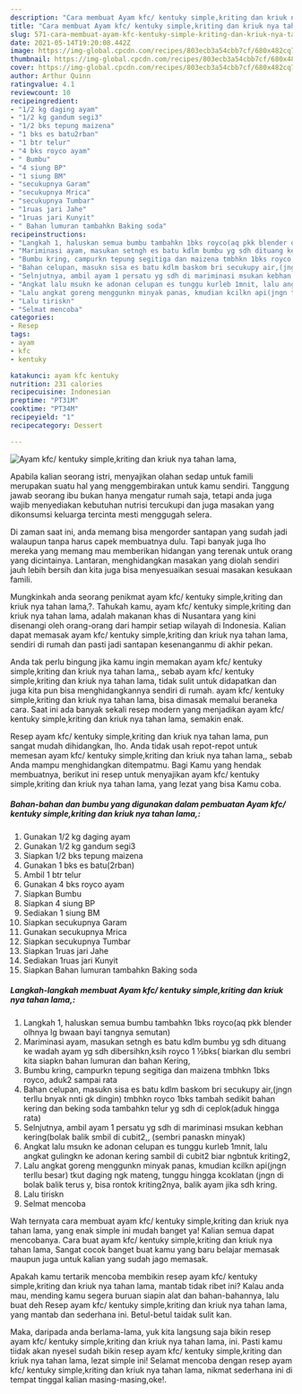 ```yaml
---
description: "Cara membuat Ayam kfc/ kentuky simple,kriting dan kriuk nya tahan lama, yang nikmat Untuk Jualan"
title: "Cara membuat Ayam kfc/ kentuky simple,kriting dan kriuk nya tahan lama, yang nikmat Untuk Jualan"
slug: 571-cara-membuat-ayam-kfc-kentuky-simple-kriting-dan-kriuk-nya-tahan-lama-yang-nikmat-untuk-jualan
date: 2021-05-14T19:20:08.442Z
image: https://img-global.cpcdn.com/recipes/803ecb3a54cbb7cf/680x482cq70/ayam-kfc-kentuky-simplekriting-dan-kriuk-nya-tahan-lama-foto-resep-utama.jpg
thumbnail: https://img-global.cpcdn.com/recipes/803ecb3a54cbb7cf/680x482cq70/ayam-kfc-kentuky-simplekriting-dan-kriuk-nya-tahan-lama-foto-resep-utama.jpg
cover: https://img-global.cpcdn.com/recipes/803ecb3a54cbb7cf/680x482cq70/ayam-kfc-kentuky-simplekriting-dan-kriuk-nya-tahan-lama-foto-resep-utama.jpg
author: Arthur Quinn
ratingvalue: 4.1
reviewcount: 10
recipeingredient:
- "1/2 kg daging ayam"
- "1/2 kg gandum segi3"
- "1/2 bks tepung maizena"
- "1 bks es batu2rban"
- "1 btr telur"
- "4 bks royco ayam"
- " Bumbu"
- "4 siung BP"
- "1 siung BM"
- "secukupnya Garam"
- "secukupnya Mrica"
- "secukupnya Tumbar"
- "1ruas jari Jahe"
- "1ruas jari Kunyit"
- " Bahan lumuran tambahkn Baking soda"
recipeinstructions:
- "Langkah 1, haluskan semua bumbu tambahkn 1bks royco(aq pkk blender olhnya lg bwaan bayi tangnya semutan)"
- "Mariminasi ayam, masukan setngh es batu kdlm bumbu yg sdh dituang ke wadah ayam yg sdh dibersihkn,ksih royco 1 ½bks( biarkan dlu sembri kita siapkn bahan lumuran dan bahan Kering,"
- "Bumbu kring, campurkn tepung segitiga dan maizena tmbhkn 1bks royco, aduk2 sampai rata"
- "Bahan celupan, masukn sisa es batu kdlm baskom bri secukupy air,(jngn terllu bnyak nnti gk dingin) tmbhkn royco 1bks tambah sedikit bahan kering dan beking soda tambahkn telur yg sdh di ceplok(aduk hingga rata)"
- "Selnjutnya, ambil ayam 1 persatu yg sdh di mariminasi msukan kebhan kering(bolak balik smbil di cubit2,, (sembri panaskn minyak)"
- "Angkat lalu msukn ke adonan celupan es tunggu kurleb 1mnit, lalu angkat gulingkn ke adonan kering sambil di cubit2 biar ngbntuk kriting2,"
- "Lalu angkat goreng menggunkn minyak panas, kmudian kcilkn api(jngn terllu besar) tkut daging ngk mateng, tunggu hingga kcoklatan (jngn di bolak balik terus y, bisa rontok kriting2nya, balik ayam jika sdh kring."
- "Lalu tiriskn"
- "Selmat mencoba"
categories:
- Resep
tags:
- ayam
- kfc
- kentuky

katakunci: ayam kfc kentuky 
nutrition: 231 calories
recipecuisine: Indonesian
preptime: "PT31M"
cooktime: "PT34M"
recipeyield: "1"
recipecategory: Dessert

---
```



![Ayam kfc/ kentuky simple,kriting dan kriuk nya tahan lama,](https://img-global.cpcdn.com/recipes/803ecb3a54cbb7cf/680x482cq70/ayam-kfc-kentuky-simplekriting-dan-kriuk-nya-tahan-lama-foto-resep-utama.jpg)

Apabila kalian seorang istri, menyajikan olahan sedap untuk famili merupakan suatu hal yang menggembirakan untuk kamu sendiri. Tanggung jawab seorang ibu bukan hanya mengatur rumah saja, tetapi anda juga wajib menyediakan kebutuhan nutrisi tercukupi dan juga masakan yang dikonsumsi keluarga tercinta mesti menggugah selera.

Di zaman  saat ini, anda memang bisa mengorder santapan yang sudah jadi walaupun tanpa harus capek membuatnya dulu. Tapi banyak juga lho mereka yang memang mau memberikan hidangan yang terenak untuk orang yang dicintainya. Lantaran, menghidangkan masakan yang diolah sendiri jauh lebih bersih dan kita juga bisa menyesuaikan sesuai masakan kesukaan famili. 



Mungkinkah anda seorang penikmat ayam kfc/ kentuky simple,kriting dan kriuk nya tahan lama,?. Tahukah kamu, ayam kfc/ kentuky simple,kriting dan kriuk nya tahan lama, adalah makanan khas di Nusantara yang kini disenangi oleh orang-orang dari hampir setiap wilayah di Indonesia. Kalian dapat memasak ayam kfc/ kentuky simple,kriting dan kriuk nya tahan lama, sendiri di rumah dan pasti jadi santapan kesenanganmu di akhir pekan.

Anda tak perlu bingung jika kamu ingin memakan ayam kfc/ kentuky simple,kriting dan kriuk nya tahan lama,, sebab ayam kfc/ kentuky simple,kriting dan kriuk nya tahan lama, tidak sulit untuk didapatkan dan juga kita pun bisa menghidangkannya sendiri di rumah. ayam kfc/ kentuky simple,kriting dan kriuk nya tahan lama, bisa dimasak memalui beraneka cara. Saat ini ada banyak sekali resep modern yang menjadikan ayam kfc/ kentuky simple,kriting dan kriuk nya tahan lama, semakin enak.

Resep ayam kfc/ kentuky simple,kriting dan kriuk nya tahan lama, pun sangat mudah dihidangkan, lho. Anda tidak usah repot-repot untuk memesan ayam kfc/ kentuky simple,kriting dan kriuk nya tahan lama,, sebab Anda mampu menghidangkan ditempatmu. Bagi Kamu yang hendak membuatnya, berikut ini resep untuk menyajikan ayam kfc/ kentuky simple,kriting dan kriuk nya tahan lama, yang lezat yang bisa Kamu coba.

<!--inarticleads1-->

##### Bahan-bahan dan bumbu yang digunakan dalam pembuatan Ayam kfc/ kentuky simple,kriting dan kriuk nya tahan lama,:

1. Gunakan 1/2 kg daging ayam
1. Gunakan 1/2 kg gandum segi3
1. Siapkan 1/2 bks tepung maizena
1. Gunakan 1 bks es batu(2rban)
1. Ambil 1 btr telur
1. Gunakan 4 bks royco ayam
1. Siapkan  Bumbu
1. Siapkan 4 siung BP
1. Sediakan 1 siung BM
1. Siapkan secukupnya Garam
1. Gunakan secukupnya Mrica
1. Siapkan secukupnya Tumbar
1. Siapkan 1ruas jari Jahe
1. Sediakan 1ruas jari Kunyit
1. Siapkan  Bahan lumuran tambahkn Baking soda




<!--inarticleads2-->

##### Langkah-langkah membuat Ayam kfc/ kentuky simple,kriting dan kriuk nya tahan lama,:

1. Langkah 1, haluskan semua bumbu tambahkn 1bks royco(aq pkk blender olhnya lg bwaan bayi tangnya semutan)
1. Mariminasi ayam, masukan setngh es batu kdlm bumbu yg sdh dituang ke wadah ayam yg sdh dibersihkn,ksih royco 1 ½bks( biarkan dlu sembri kita siapkn bahan lumuran dan bahan Kering,
1. Bumbu kring, campurkn tepung segitiga dan maizena tmbhkn 1bks royco, aduk2 sampai rata
1. Bahan celupan, masukn sisa es batu kdlm baskom bri secukupy air,(jngn terllu bnyak nnti gk dingin) tmbhkn royco 1bks tambah sedikit bahan kering dan beking soda tambahkn telur yg sdh di ceplok(aduk hingga rata)
1. Selnjutnya, ambil ayam 1 persatu yg sdh di mariminasi msukan kebhan kering(bolak balik smbil di cubit2,, (sembri panaskn minyak)
1. Angkat lalu msukn ke adonan celupan es tunggu kurleb 1mnit, lalu angkat gulingkn ke adonan kering sambil di cubit2 biar ngbntuk kriting2,
1. Lalu angkat goreng menggunkn minyak panas, kmudian kcilkn api(jngn terllu besar) tkut daging ngk mateng, tunggu hingga kcoklatan (jngn di bolak balik terus y, bisa rontok kriting2nya, balik ayam jika sdh kring.
1. Lalu tiriskn
1. Selmat mencoba




Wah ternyata cara membuat ayam kfc/ kentuky simple,kriting dan kriuk nya tahan lama, yang enak simple ini mudah banget ya! Kalian semua dapat mencobanya. Cara buat ayam kfc/ kentuky simple,kriting dan kriuk nya tahan lama, Sangat cocok banget buat kamu yang baru belajar memasak maupun juga untuk kalian yang sudah jago memasak.

Apakah kamu tertarik mencoba membikin resep ayam kfc/ kentuky simple,kriting dan kriuk nya tahan lama, mantab tidak ribet ini? Kalau anda mau, mending kamu segera buruan siapin alat dan bahan-bahannya, lalu buat deh Resep ayam kfc/ kentuky simple,kriting dan kriuk nya tahan lama, yang mantab dan sederhana ini. Betul-betul taidak sulit kan. 

Maka, daripada anda berlama-lama, yuk kita langsung saja bikin resep ayam kfc/ kentuky simple,kriting dan kriuk nya tahan lama, ini. Pasti kamu tiidak akan nyesel sudah bikin resep ayam kfc/ kentuky simple,kriting dan kriuk nya tahan lama, lezat simple ini! Selamat mencoba dengan resep ayam kfc/ kentuky simple,kriting dan kriuk nya tahan lama, nikmat sederhana ini di tempat tinggal kalian masing-masing,oke!.

